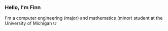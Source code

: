 ### Hello, I'm Finn

I'm a computer engineering (major) and mathematics (minor) student at the University of Michigan 
<picture>
  <img alt="University of Michigan Block M" src=https://brand.umich.edu/assets/brand/style-guide/logo-guidelines/Block_M-Hex.png width="auto" height="13px">
</picture>
<!--
    MMMMMMMMMMMMMMMMMMMMMMMMMMMMMMMMMMMMMMMMMMMMMMMMMMMMMMMMMMMM
    MMMMMMMMMMMMMMMMMMMMMMMMMMMMMMMMMMMMMMMMMMMMMMMMMMMMMMMMMMMM
    MMMMMMMMMMMMMMMMMMMMMMMMMMMMMMMMMMMMMMMMMMMMMMMMMMMMMMMMMMMM
    MMMMMMMMMMMMMMMMMMMMMMMMMMMMMMMMMMMMMMMMMMMMMMMMMMMMMMMMMMMM
    MMMMMMMM             MMMMMMMMMMMMMMMMM             MMMMMMMMM
    MMMMMMMM              MMMMMMMMMMMMMMM              MMMMMMMMM
    MMMMMMMM                MMMMMMMMMMM                MMMMMMMMM
    MMMMMMMM                 MMMMMMMMM                 MMMMMMMMM
    MMMMMMMM                  MMMMMMM                  MMMMMMMMM
    MMMMMMMMMMMM               MMMMM                MMMMMMMMMMMM
    MMMMMMMMMMMM                MMM                 MMMMMMMMMMMM
    MMMMMMMMMMMM                 V                  MMMMMMMMMMMM
    MMMMMMMMMMMM                                    MMMMMMMMMMMM
    MMMMMMMMMMMM         ^               ^          MMMMMMMMMMMM
    MMMMMMMMMMMM         MM             MM          MMMMMMMMMMMM
    MMMMMMMMMMMM         MMMM         MMMM          MMMMMMMMMMMM
    MMMMMMMMMMMM         MMMMM       MMMMM          MMMMMMMMMMMM
    MMMMMMMMMMMM         MMMMMM     MMMMMM          MMMMMMMMMMMM
    MMMMMMMM                MMMM   MMMM                MMMMMMMMM
    MMMMMMMM                MMMMMVMMMMM                MMMMMMMMM
    MMMMMMMM                MMMMMMMMMMM                MMMMMMMMM
    MMMMMMMM                MMMMMMMMMMM                MMMMMMMMM
    MMMMMMMM                MMMMMMMMMMM                MMMMMMMMM
    MMMMMMMMMMMMMMMMMMMMMMMMMMMMMMMMMMMMMMMMMMMMMMMMMMMMMMMMMMMM
    MMMMMMMMMMMMMMMMMMMMMMMMMMMMMMMMMMMMMMMMMMMMMMMMMMMMMMMMMMMM
    MMMMMMMMMMMMMMMMMMMMMMMMMMMMMMMMMMMMMMMMMMMMMMMMMMMMMMMMMMMM
    MMMMMMMMMMMMMMMMMMMMMMMMMMMMMMMMMMMMMMMMMMMMMMMMMMMMMMMMMMMM
    MMMMMMMMMMMMMMMMMMMMMMMMMMMMMMMMMMMMMMMMMMMMMMMMMMMMMMMMMMMM
-->
